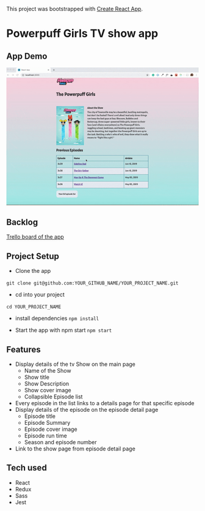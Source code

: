 This project was bootstrapped with [Create React App](https://github.com/facebook/create-react-app).

# Powerpuff Girls TV show app

## App Demo

![](src/assets/powerpuffGirls.gif)

## Backlog

[Trello board of the app](https://trello.com/b/R1oMQ3y5/powerpuffgirls)


## Project Setup

* Clone the app

```git clone git@github.com:YOUR_GITHUB_NAME/YOUR_PROJECT_NAME.git```

* cd into your project

```cd YOUR_PROJECT_NAME```

* install dependencies
```npm install```

* Start the app with npm start
```npm start```


## Features
* Display details of the tv Show on the main page
  * Name of the Show
  * Show title
  * Show Description
  * Show cover image
  * Collapsible Episode list
* Every episode in the list links to a details page for that specific episode
* Display details of the episode on the episode detail page
  * Episode title
  * Episode Summary
  * Episode cover image
  * Episode run time
  * Season and episode number
* Link to the show page from episode detail page

## Tech used

* React
* Redux
* Sass
* Jest

